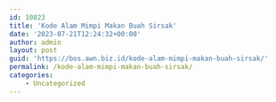 ```yaml
---
id: 10823
title: 'Kode Alam Mimpi Makan Buah Sirsak'
date: '2023-07-21T12:24:32+00:00'
author: admin
layout: post
guid: 'https://bos.awn.biz.id/kode-alam-mimpi-makan-buah-sirsak/'
permalink: /kode-alam-mimpi-makan-buah-sirsak/
categories:
    - Uncategorized
---
```


